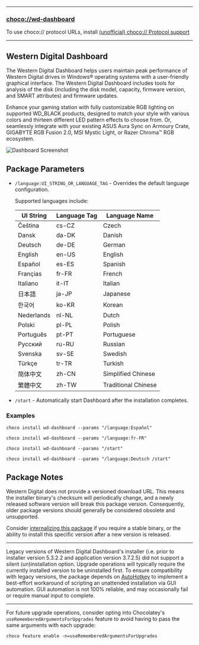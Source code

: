 
---

### [choco://wd-dashboard](choco://wd--dashboard)

To use choco:// protocol URLs, install [(unofficial) choco:// Protocol support](https://community.chocolatey.org/packages/choco-protocol-support)

---

## Western Digital Dashboard

The Western Digital Dashboard helps users maintain peak performance of Western Digital drives in Windows® operating systems with a user-friendly graphical interface. The Western Digital Dashboard includes tools for analysis of the disk (including the disk model, capacity, firmware version, and SMART attributes) and firmware updates.

Enhance your gaming station with fully customizable RGB lighting on supported WD_BLACK products, designed to match your style with various colors and thirteen different LED pattern effects to choose from. Or, seamlessly integrate with your existing ASUS Aura Sync on Armoury Crate, GIGABYTE RGB Fusion 2.0, MSI Mystic Light, or Razer Chroma™ RGB ecosystem.

![Dashboard Screenshot](https://cdn.jsdelivr.net/gh/brogers5/chocolatey-package-wd-dashboard@1f424def2cab249062aa43fe1a4ae88d54f2507f/Screenshot.png)

## Package Parameters

* `/language:UI_STRING_OR_LANGUAGE_TAG` - Overrides the default language configuration.

    Supported languages include:

    |UI String|Language Tag|Language Name|
    |-|-|-|
    |Čeština|cs-CZ|Czech|
    |Dansk|da-DK|Danish|
    |Deutsch|de-DE|German|
    |English|en-US|English|
    |Español|es-ES|Spanish|
    |Françias|fr-FR|French|
    |Italiano|it-IT|Italian|
    |日本語|ja-JP|Japanese|
    |한국어|ko-KR|Korean|
    |Nederlands|nl-NL|Dutch|
    |Polski|pl-PL|Polish|
    |Português|pt-PT|Portuguese|
    |Pусский|ru-RU|Russian|
    |Svenska|sv-SE|Swedish|
    |Türkçe|tr-TR|Turkish|
    |简体中文|zh-CN|Simplified Chinese|
    |繁體中文|zh-TW|Traditional Chinese|

* `/start` - Automatically start Dashboard after the installation completes.

### Examples

```shell
choco install wd-dashboard --params "/language:Español"
```

```shell
choco install wd-dashboard --params "/language:fr-FR"
```

```shell
choco install wd-dashboard --params "/start"
```

```shell
choco install wd-dashboard --params "/language:Deutsch /start"
```

## Package Notes

Western Digital does not provide a versioned download URL. This means the installer binary's checksum will periodically change, and a newly released software version will break this package version. Consequently, older package versions should generally be considered obsolete and unsupported.

Consider [internalizing this package](https://docs.chocolatey.org/en-us/guides/create/recompile-packages) if you require a stable binary, or the ability to install this specific version after a new version is released.

---

Legacy versions of Western Digital Dashboard's installer (i.e. prior to installer version 5.3.2.2 and application version 3.7.2.5) did not support a silent (un)installation option. Upgrade operations will typically require the currently installed version to be uninstalled first. To ensure compatibility with legacy versions, the package depends on [AutoHotkey](https://community.chocolatey.org/packages/autohotkey.portable) to implement a best-effort workaround of scripting an unattended installation via GUI automation. GUI automation is not 100% reliable, and may occasionally fail or require manual input to complete.

---

For future upgrade operations, consider opting into Chocolatey's `useRememberedArgumentsForUpgrades` feature to avoid having to pass the same arguments with each upgrade:

```shell
choco feature enable -n=useRememberedArgumentsForUpgrades
```
